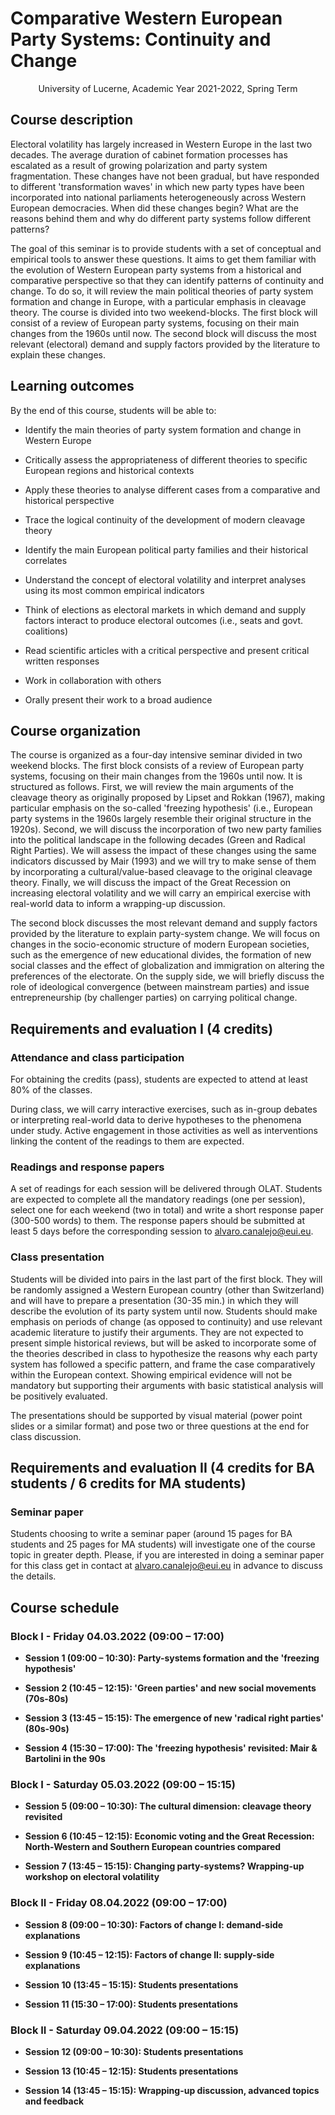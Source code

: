 # Comparative Western European Party Systems: Continuity and Change

<center>University of Lucerne, Academic Year 2021-2022, Spring Term</center>

## Course description

Electoral volatility has largely increased in Western Europe in the last two decades. The average duration of cabinet formation processes has escalated as a result of growing polarization and party system fragmentation. These changes have not been gradual, but have responded to different 'transformation waves' in which new party types have been incorporated into national parliaments heterogeneously across Western European democracies. When did these changes begin? What are the reasons behind them and why do different party systems follow different patterns?

The goal of this seminar is to provide students with a set of conceptual and empirical tools to answer these questions. It aims to get them familiar with the evolution of Western European party systems from a historical and comparative perspective so that they can identify patterns of continuity and change. To do so, it will review the main political theories of party system formation and change in Europe, with a particular emphasis in cleavage theory. The course is divided into two weekend-blocks. The first block will consist of a review of European party systems, focusing on their main changes from the 1960s until now. The second block will discuss the most relevant (electoral) demand and supply factors provided by the literature to explain these changes.

## Learning outcomes

By the end of this course, students will be able to:

- Identify the main theories of party system formation and change in Western Europe

- Critically assess the appropriateness of different theories to specific European regions and historical contexts

- Apply these theories to analyse different cases from a comparative and historical perspective

- Trace the logical continuity of the development of modern cleavage theory

- Identify the main European political party families and their historical correlates

- Understand the concept of electoral volatility and interpret analyses using its most common empirical indicators

- Think of elections as electoral markets in which demand and supply factors interact to produce electoral outcomes (i.e., seats and govt. coalitions)

- Read scientific articles with a critical perspective and present critical written responses

- Work in collaboration with others

- Orally present their work to a broad audience

## Course organization

The course is organized as a four-day intensive seminar divided in two weekend blocks. The first block consists of a review of European party systems, focusing on their main changes from the 1960s until now. It is structured as follows. First, we will review the main arguments of the cleavage theory as originally proposed by Lipset and Rokkan (1967), making particular emphasis on the so-called 'freezing hypothesis' (i.e., European party systems in the 1960s largely resemble their original structure in the 1920s). Second, we will discuss the incorporation of two new party families into the political landscape in the following decades (Green and Radical Right Parties). We will assess the impact of these changes using the same indicators discussed by Mair (1993) and we will try to make sense of them by incorporating a cultural/value-based cleavage to the original cleavage theory. Finally, we will discuss the impact of the Great Recession on increasing electoral volatility and we will carry an empirical exercise with real-world data to inform a wrapping-up discussion. 

The second block discusses the most relevant demand and supply factors provided by the literature to explain party-system change. We will focus on changes in the socio-economic structure of modern European societies, such as the emergence of new educational divides, the formation of new social classes and the effect of globalization and immigration on altering the preferences of the electorate. On the supply side, we will briefly discuss the role of ideological convergence (between mainstream parties) and issue entrepreneurship (by challenger parties) on carrying political change.

## Requirements and evaluation I (4 credits)

### Attendance and class participation

For obtaining the credits (pass), students are expected to attend at least 80% of the classes.

During class, we will carry interactive exercises, such as in-group debates or interpreting real-world data to derive hypotheses to the phenomena under study. Active engagement in those activities as well as interventions linking the content of the readings to them are expected.

### Readings and response papers

A set of readings for each session will be delivered through OLAT. Students are expected to complete all the mandatory readings (one per session), select one for each weekend (two in total) and write a short response paper (300-500 words) to them. The response papers should be submitted at least 5 days before the corresponding session to alvaro.canalejo@eui.eu.

### Class presentation

Students will be divided into pairs in the last part of the first block. They will be randomly assigned a Western European country (other than Switzerland) and will have to prepare a presentation (30-35 min.) in which they will describe the evolution of its party system until now. Students should make emphasis on periods of change (as opposed to continuity) and use relevant academic literature to justify their arguments. They are not expected to present simple historical reviews, but will be asked to incorporate some of the theories described in class to hypothesize the reasons why each party system has followed a specific pattern, and frame the case comparatively within the European context. Showing empirical evidence will not be mandatory but supporting their arguments with basic statistical analysis will be positively evaluated.

The presentations should be supported by visual material (power point slides or a similar format) and pose two or three questions at the end for class discussion.

## Requirements and evaluation II (4 credits for BA students / 6 credits for MA students)

### Seminar paper

Students choosing to write a seminar paper (around 15 pages for BA students and 25 pages for MA students) will investigate one of the course topic in greater depth. Please, if you are interested in doing a seminar paper for this class get in contact at alvaro.canalejo@eui.eu in advance to discuss the details.

## Course schedule

### Block I - Friday 04.03.2022 (09:00 – 17:00)

  + **Session 1 (09:00 – 10:30): Party-systems formation and the 'freezing hypothesis'**

  + **Session 2 (10:45 – 12:15): 'Green parties' and new social movements (70s-80s)**

  + **Session 3 (13:45 – 15:15): The emergence of new 'radical right parties' (80s-90s)**

  + **Session 4 (15:30 – 17:00): The 'freezing hypothesis' revisited: Mair & Bartolini in the 90s**


### Block I - Saturday 05.03.2022 (09:00 – 15:15)

  + **Session 5 (09:00 – 10:30): The cultural dimension: cleavage theory revisited**

  + **Session 6 (10:45 – 12:15): Economic voting and the Great Recession: North-Western and Southern European countries compared**

  + **Session 7 (13:45 – 15:15): Changing party-systems? Wrapping-up workshop on electoral volatility**


### Block II - Friday 08.04.2022 (09:00 – 17:00)

  + **Session 8 (09:00 – 10:30): Factors of change I: demand-side explanations**

  + **Session 9 (10:45 – 12:15): Factors of change II: supply-side explanations**

  + **Session 10 (13:45 – 15:15): Students presentations**

  + **Session 11 (15:30 – 17:00): Students presentations**


### Block II - Saturday 09.04.2022 (09:00 – 15:15)

  + **Session 12 (09:00 – 10:30): Students presentations**

  + **Session 13 (10:45 – 12:15): Students presentations**

  + **Session 14 (13:45 – 15:15): Wrapping-up discussion, advanced topics and feedback**
 